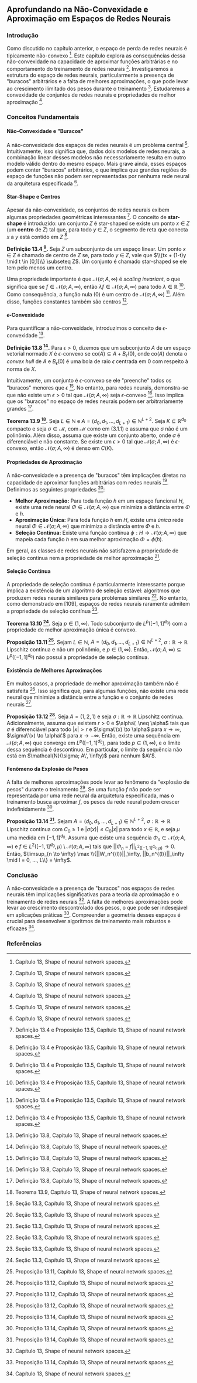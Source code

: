 ## Aprofundando na Não-Convexidade e Aproximação em Espaços de Redes Neurais

### Introdução
Como discutido no capítulo anterior, o espaço de perda de redes neurais é tipicamente não-convexo [^1]. Este capítulo explora as consequências dessa não-convexidade na capacidade de aproximar funções arbitrárias e no comportamento do treinamento de redes neurais [^1]. Investigaremos a estrutura do espaço de redes neurais, particularmente a presença de "buracos" arbitrários e a falta de melhores aproximações, o que pode levar ao crescimento ilimitado dos pesos durante o treinamento [^1]. Estudaremos a convexidade de conjuntos de redes neurais e propriedades de melhor aproximação [^1].

### Conceitos Fundamentais

#### Não-Convexidade e "Buracos"
A não-convexidade dos espaços de redes neurais é um problema central [^1]. Intuitivamente, isso significa que, dados dois modelos de redes neurais, a combinação linear desses modelos não necessariamente resulta em outro modelo válido dentro do mesmo espaço. Mais grave ainda, esses espaços podem conter "buracos" arbitrários, o que implica que grandes regiões do espaço de funções não podem ser representadas por nenhuma rede neural da arquitetura especificada [^1].

#### Star-Shape e Centros
Apesar da não-convexidade, os conjuntos de redes neurais exibem algumas propriedades geométricas interessantes [^4]. O conceito de **star-shape** é introduzido: um conjunto *Z* é star-shaped se existe um ponto *x* ∈ *Z* (um **centro** de *Z*) tal que, para todo *y* ∈ *Z*, o segmento de reta que conecta *x* a *y* está contido em *Z* [^4].

**Definição 13.4 [^4].** Seja *Z* um subconjunto de um espaço linear. Um ponto *x* ∈ *Z* é chamado de centro de *Z* se, para todo *y* ∈ *Z*, vale que $\\{tx + (1-t)y \mid t \in [0,1]\\} \subseteq Z$. Um conjunto é chamado star-shaped se ele tem pelo menos um centro.

Uma propriedade importante é que $\mathcal{N}(\sigma; A, \infty)$ é *scaling invariant*, o que significa que se $f \in \mathcal{N}(\sigma; A, \infty)$, então $\lambda f \in \mathcal{N}(\sigma; A, \infty)$ para todo $\lambda \in \mathbb{R}$ [^4]. Como consequência, a função nula (0) é um centro de $\mathcal{N}(\sigma; A, \infty)$ [^4]. Além disso, funções constantes também são centros [^4].

#### $\epsilon$-Convexidade
Para quantificar a não-convexidade, introduzimos o conceito de $\epsilon$-convexidade [^5].

**Definição 13.8 [^5].** Para $\epsilon > 0$, dizemos que um subconjunto *A* de um espaço vetorial normado *X* é $\epsilon$-convexo se $\text{co}(A) \subseteq A + B_{\epsilon}(0)$, onde $\text{co}(A)$ denota o *convex hull* de *A* e $B_{\epsilon}(0)$ é uma bola de raio $\epsilon$ centrada em 0 com respeito à norma de *X*.

Intuitivamente, um conjunto é $\epsilon$-convexo se ele "preenche" todos os "buracos" menores que $\epsilon$ [^5]. No entanto, para redes neurais, demonstra-se que não existe um $\epsilon > 0$ tal que $\mathcal{N}(\sigma; A, \infty)$ seja $\epsilon$-convexo [^5]. Isso implica que os "buracos" no espaço de redes neurais podem ser arbitrariamente grandes [^5].

**Teorema 13.9 [^7].** Seja $L \in \mathbb{N}$ e $A = (d_0, d_1, ..., d_{L+1}) \in \mathbb{N}^{L+2}$. Seja $K \subseteq \mathbb{R}^{d_0}$ compacto e seja $\sigma \in \mathcal{M}$, com $\mathcal{M}$ como em (3.1.1) e assuma que $\sigma$ não é um polinômio. Além disso, assuma que existe um conjunto aberto, onde $\sigma$ é diferenciável e não constante. Se existe um $\epsilon > 0$ tal que $\mathcal{N}(\sigma; A, \infty)$ é $\epsilon$-convexo, então $\mathcal{N}(\sigma; A, \infty)$ é denso em $C(K)$.

#### Propriedades de Aproximação
A não-convexidade e a presença de "buracos" têm implicações diretas na capacidade de aproximar funções arbitrárias com redes neurais [^8]. Definimos as seguintes propriedades [^8]:

*   **Melhor Aproximação:** Para toda função *h* em um espaço funcional *H*, existe uma rede neural $\Phi \in \mathcal{N}(\sigma; A, \infty)$ que minimiza a distância entre $\Phi$ e *h*.
*   **Aproximação Única:** Para toda função *h* em *H*, existe uma *única* rede neural $\Phi \in \mathcal{N}(\sigma; A, \infty)$ que minimiza a distância entre $\Phi$ e *h*.
*   **Seleção Contínua:** Existe uma função contínua $\phi: H \to \mathcal{N}(\sigma; A, \infty)$ que mapeia cada função *h* em sua melhor aproximação $\Phi = \phi(h)$.

Em geral, as classes de redes neurais não satisfazem a propriedade de seleção contínua nem a propriedade de melhor aproximação [^8].

#### Seleção Contínua
A propriedade de seleção contínua é particularmente interessante porque implica a existência de um algoritmo de seleção estável: algoritmos que produzem redes neurais similares para problemas similares [^8]. No entanto, como demonstrado em [109], espaços de redes neurais raramente admitem a propriedade de seleção contínua [^8].

**Teorema 13.10 [^8].** Seja $p \in (1, \infty)$. Todo subconjunto de $L^p([-1,1]^{d_0})$ com a propriedade de melhor aproximação única é convexo.

**Proposição 13.11 [^9].** Sejam $L \in \mathbb{N}$, $A = (d_0, d_1, ..., d_{L+1}) \in \mathbb{N}^{L+2}$, $\sigma: \mathbb{R} \to \mathbb{R}$ Lipschitz contínua e não um polinômio, e $p \in (1, \infty)$. Então, $\mathcal{N}(\sigma; A, \infty) \subseteq L^p([-1,1]^{d_0})$ não possui a propriedade de seleção contínua.

#### Existência de Melhores Aproximações
Em muitos casos, a propriedade de melhor aproximação também não é satisfeita [^10]. Isso significa que, para algumas funções, não existe uma rede neural que minimize a distância entre a função e o conjunto de redes neurais [^10].

**Proposição 13.12 [^10].** Seja $A = (1,2,1)$ e seja $\sigma: \mathbb{R} \to \mathbb{R}$ Lipschitz contínua. Adicionalmente, assuma que existem $r > 0$ e $\alpha\' \neq \alpha$ tais que $\sigma$ é diferenciável para todo $|x| > r$ e $\sigma\'(x) \to \alpha$ para $x \to \infty$, $\sigma\'(x) \to \alpha\'$ para $x \to -\infty$. Então, existe uma sequência em $\mathcal{N}(\sigma; A, \infty)$ que converge em $L^p([-1,1]^{d_0})$, para todo $p \in (1, \infty)$, e o limite dessa sequência é descontínuo. Em particular, o limite da sequência não está em $\mathcal{N}(\sigma; A\', \infty)$ para nenhum $A\'$.

#### Fenômeno da Explosão de Pesos
A falta de melhores aproximações pode levar ao fenômeno da "explosão de pesos" durante o treinamento [^11]. Se uma função *f* não pode ser representada por uma rede neural da arquitetura especificada, mas o treinamento busca aproximar *f*, os pesos da rede neural podem crescer indefinidamente [^11].

**Proposição 13.14 [^11].** Sejam $A = (d_0, d_1, ..., d_{L+1}) \in \mathbb{N}^{L+2}$, $\sigma: \mathbb{R} \to \mathbb{R}$ Lipschitz contínua com $C_0 \geq 1$ e $|\sigma(x)| \leq C_0 |x|$ para todo $x \in \mathbb{R}$, e seja $\mu$ uma medida em $[-1,1]^{d_0}$. Assuma que existe uma sequência $\Phi_n \in \mathcal{N}(\sigma; A, \infty)$ e $f \in L^2([-1,1]^{d_0}, \mu) \setminus \mathcal{N}(\sigma; A, \infty)$ tais que $||\Phi_n - f||_{L^2([-1,1]^{d_0}, \mu)} \to 0$. Então, $\limsup_{n \to \infty} \max \\{||W_n^{(l)}||_\infty, ||b_n^{(l)}||_\infty \mid l = 0, ..., L\\} = \infty$.

### Conclusão
A não-convexidade e a presença de "buracos" nos espaços de redes neurais têm implicações significativas para a teoria da aproximação e o treinamento de redes neurais [^1]. A falta de melhores aproximações pode levar ao crescimento descontrolado dos pesos, o que pode ser indesejável em aplicações práticas [^11]. Compreender a geometria desses espaços é crucial para desenvolver algoritmos de treinamento mais robustos e eficazes [^1].

### Referências
[^1]: Capítulo 13, Shape of neural network spaces.
[^4]: Definição 13.4 e Proposição 13.5, Capítulo 13, Shape of neural network spaces.
[^5]: Definição 13.8, Capítulo 13, Shape of neural network spaces.
[^7]: Teorema 13.9, Capítulo 13, Shape of neural network spaces.
[^8]: Seção 13.3, Capítulo 13, Shape of neural network spaces.
[^9]: Proposição 13.11, Capítulo 13, Shape of neural network spaces.
[^10]: Proposição 13.12, Capítulo 13, Shape of neural network spaces.
[^11]: Proposição 13.14, Capítulo 13, Shape of neural network spaces.
<!-- END -->